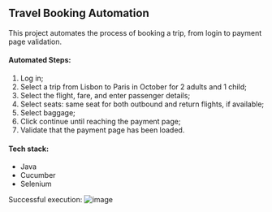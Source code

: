## Travel Booking Automation

This project automates the process of booking a trip, from login to payment page validation.

#### Automated Steps:

1. Log in;
2. Select a trip from Lisbon to Paris in October for 2 adults and 1 child;
3. Select the flight, fare, and enter passenger details;
4. Select seats: same seat for both outbound and return flights, if available;
5. Select baggage;
6. Click continue until reaching the payment page;
7. Validate that the payment page has been loaded.

#### Tech stack:

- Java
- Cucumber
- Selenium

Successful execution:
![image](https://github.com/user-attachments/assets/645b9df9-2a3a-45f2-b34b-bc23d3b888d2)

